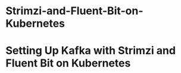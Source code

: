 # Strimzi-and-Fluent-Bit-on-Kubernetes
# Setting Up Kafka with Strimzi and Fluent Bit on Kubernetes
